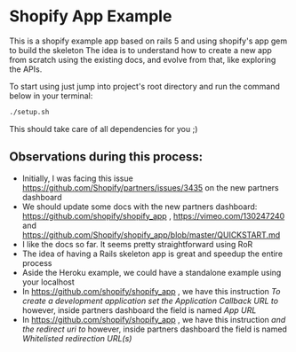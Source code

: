 # Shopify App Example

This is a shopify example app based on rails 5 and using shopify's app gem to build the skeleton
The idea is to understand how to create a new app from scratch using the existing docs, and evolve from that, like exploring the APIs.

To start using just jump into project's root directory and run the command below in your terminal:
```bash
./setup.sh
```
This should take care of all dependencies for you ;)

## Observations during this process:

* Initially, I was facing this issue https://github.com/Shopify/partners/issues/3435 on the new partners dashboard
* We should update some docs with the new partners dashboard: https://github.com/shopify/shopify_app , https://vimeo.com/130247240 and https://github.com/Shopify/shopify_app/blob/master/QUICKSTART.md
* I like the docs so far. It seems pretty straightforward using RoR
* The idea of having a Rails skeleton app is great and speedup the entire process
* Aside the Heroku example, we could have a standalone example using your localhost
* In https://github.com/shopify/shopify_app , we have this instruction _To create a development application set the Application Callback URL to_ however, inside partners dashboard the field is named _App URL_
* In https://github.com/shopify/shopify_app , we have this instruction _and the redirect uri to_ however, inside partners dashboard the field is named _Whitelisted redirection URL(s)_

